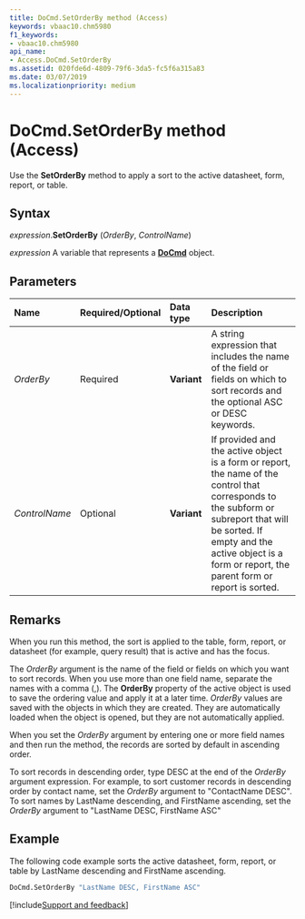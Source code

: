 ```yaml
---
title: DoCmd.SetOrderBy method (Access)
keywords: vbaac10.chm5980
f1_keywords:
- vbaac10.chm5980
api_name:
- Access.DoCmd.SetOrderBy
ms.assetid: 020fde6d-4809-79f6-3da5-fc5f6a315a83
ms.date: 03/07/2019
ms.localizationpriority: medium
---
```



# DoCmd.SetOrderBy method (Access)

Use the **SetOrderBy** method to apply a sort to the active datasheet, form, report, or table.


## Syntax

_expression_.**SetOrderBy** (_OrderBy_, _ControlName_)

_expression_ A variable that represents a **[DoCmd](Access.DoCmd.md)** object.


## Parameters

|Name|Required/Optional|Data type|Description|
|:-----|:-----|:-----|:-----|
| _OrderBy_|Required|**Variant**|A string expression that includes the name of the field or fields on which to sort records and the optional ASC or DESC keywords.|
| _ControlName_|Optional|**Variant**|If provided and the active object is a form or report, the name of the control that corresponds to the subform or subreport that will be sorted. If empty and the active object is a form or report, the parent form or report is sorted.|

## Remarks

When you run this method, the sort is applied to the table, form, report, or datasheet (for example, query result) that is active and has the focus. 

The _OrderBy_ argument is the name of the field or fields on which you want to sort records. When you use more than one field name, separate the names with a comma (,). The **OrderBy** property of the active object is used to save the ordering value and apply it at a later time. _OrderBy_ values are saved with the objects in which they are created. They are automatically loaded when the object is opened, but they are not automatically applied.

When you set the _OrderBy_ argument by entering one or more field names and then run the method, the records are sorted by default in ascending order. 

To sort records in descending order, type DESC at the end of the _OrderBy_ argument expression. For example, to sort customer records in descending order by contact name, set the _OrderBy_ argument to "ContactName DESC". To sort names by LastName descending, and FirstName ascending, set the _OrderBy_ argument to "LastName DESC, FirstName ASC" 


## Example

The following code example sorts the active datasheet, form, report, or table by LastName descending and FirstName ascending.

```vb
DoCmd.SetOrderBy "LastName DESC, FirstName ASC"
```




[!include[Support and feedback](~/includes/feedback-boilerplate.md)]
